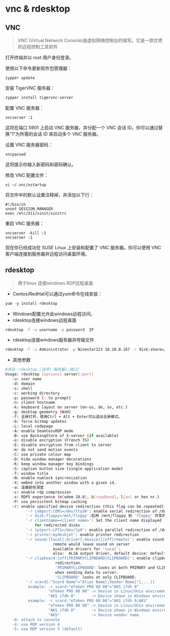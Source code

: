 # vnc & rdesktop

## VNC

> *VNC* (Virtual Network Console)是虚拟网络控制台的缩写。它是一款优秀的远程控制工具软件

打开终端并以 root 用户身份登录。

使用以下命令更新软件包管理器：

```
zypper update
```

安装 TigerVNC 服务器：

```bash
zypper install tigervnc-server
```

配置 VNC 服务器：

```
vncserver :1
```

这将在端口 5901 上启动 VNC 服务器，并分配一个 VNC 会话 ID。你可以通过替换“1”为所需的会话 ID 来启动多个 VNC 服务器。

设置 VNC 服务器密码：

```
vncpasswd
```

这将提示你输入新密码和密码确认。

修改 VNC 配置文件：

```
vi ~/.vnc/xstartup
```

将文件中的默认设置注释掉，并添加以下行：

```
#!/bin/sh
unset SESSION_MANAGER
exec /etc/X11/xinit/xinitrc
```

重启 VNC 服务器：

```
vncserver -kill :1
vncserver :1
```

现在你已经成功在 SUSE Linux 上安装和配置了 VNC 服务器。你可以使用 VNC 客户端连接到服务器并远程访问桌面环境。

## rdesktop

> 用于linux 连接windows RDP远程桌面

* Centos/RedHat可以通过yum命令在线安装：

```javascript
yum -y install rdesktop
```

* Windows配置允许此windows远程访问。
* rdesktop连接windows远程桌面

```bash
rdesktop -f -u username -p password  IP
```

* rdesktop连接windows服务器并传输文件

```bash
rdesktop -f -u Administrator -p Ninestar123 10.10.0.167 -r disk:share=/data/archiveFile 
```

* 其他参数

```bash
#用法：rdesktop [选项] 服务器[:端口]
Usage: rdesktop [options] server[:port]
   -u: user name
   -d: domain
   -s: shell
   -c: working directory
   -p: password (- to prompt)
   -n: client hostname
   -k: keyboard layout on server (en-us, de, sv, etc.)
   -g: desktop geometry (WxH)
   -f: 全屏打开，使用Ctrl + Alt + Enter可以退出全屏模式。
   -b: force bitmap updates
   -L: local codepage
   -A: enable SeamlessRDP mode
   -B: use BackingStore of X-server (if available)
   -e: disable encryption (French TS)
   -E: disable encryption from client to server
   -m: do not send motion events
   -C: use private colour map
   -D: hide window manager decorations
   -K: keep window manager key bindings
   -S: caption button size (single application mode)
   -T: window title
   -N: enable numlock syncronization
   -X: embed into another window with a given id.
   -a: 连接颜色深度
   -z: enable rdp compression
   -x: RDP5 experience (m[odem 28.8], b[roadband], l[an] or hex nr.)
   -P: use persistent bitmap caching
   -r: enable specified device redirection (this flag can be repeated)
         '-r comport:COM1=/dev/ttyS0': enable serial redirection of /dev/ttyS0 to COM1
         '-r disk:floppy=/mnt/floppy':启用 /mnt/floppy 到 'floppy' 共享的重定向
         '-r clientname=<client name>': Set the client name displayed
             for redirected disks
         '-r lptport:LPT1=/dev/lp0': enable parallel redirection of /dev/lp0 to LPT1
         '-r printer:mydeskjet': enable printer redirection
         '-r sound:[local[:driver[:device]]|off|remote]': enable sound redirection
                     remote would leave sound on server
                     available drivers for 'local':
                     alsa:  ALSA output driver, default device: default
         '-r clipboard:[off|PRIMARYCLIPBOARD|CLIPBOARD]': enable clipboard
                      redirection.
                      'PRIMARYCLIPBOARD' looks at both PRIMARY and CLIPBOARD
                      when sending data to server.
                      'CLIPBOARD' looks at only CLIPBOARD.
         '-r scard[:"Scard Name"="Alias Name[;Vendor Name]"[,...]]
          example: -r scard:"eToken PRO 00 00"="AKS ifdh 0"
                   "eToken PRO 00 00" -> Device in Linux/Unix enviroment
                   "AKS ifdh 0"       -> Device shown in Windows enviroment 
          example: -r scard:"eToken PRO 00 00"="AKS ifdh 0;AKS"
                   "eToken PRO 00 00" -> Device in Linux/Unix enviroment
                   "AKS ifdh 0"       -> Device shown in Windows enviroment 
                   "AKS"              -> Device vendor name             
   -0: attach to console
   -4: use RDP version 4
   -5: use RDP version 5 (default)
```
